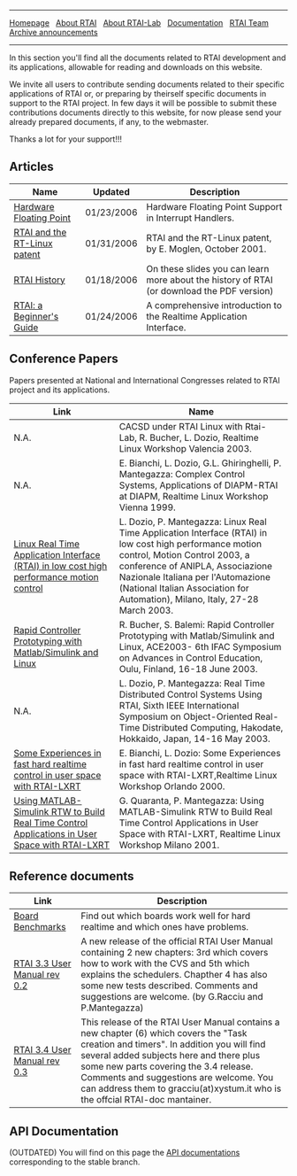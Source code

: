 ***
[Homepage]() &nbsp;
    [About RTAI](About-RTAI) &nbsp;
    [About RTAI-Lab](About-RTAI-Lab) &nbsp;
    [Documentation](Documentation) &nbsp;
    [RTAI Team](RTAI-Team) &nbsp;
    [Archive announcements](Archive-announcements)
***


In this section you'll find all the documents related to RTAI development and its applications, allowable for reading and downloads on this website.

We invite all users to contribute sending documents related to their specific applications of RTAI or, or preparing by theirself specific documents in support to the RTAI project.
In few days it will be possible to submit these contributions documents directly to this website, for now please send your already prepared documents, if any, to the webmaster.

Thanks a lot for your support!!!

## Articles
Name | Updated | Description
-- | -- | --
[Hardware Floating Point](Hardware-Floating-Point) | 01/23/2006 | Hardware Floating Point Support in Interrupt Handlers.
[RTAI and the RT-Linux patent](RTAI-and-the-RT-Linux-patent) | 01/31/2006 | RTAI and the RT-Linux patent, by E. Moglen, October 2001.
[RTAI History](userfiles/documentation/documents/history.pdf) | 01/18/2006 | On these slides you can learn more about the history of RTAI (or download the PDF version)
[RTAI: a Beginner's Guide](Beginner's-guide) | 01/24/2006 | A comprehensive introduction to the Realtime Application Interface.




## Conference Papers

Papers presented at National and International Congresses related to RTAI project and its applications.

Link | Name
-- | --
N.A. | CACSD under RTAI Linux with Rtai-Lab, R. Bucher, L. Dozio, Realtime Linux Workshop Valencia 2003.
N.A. | E. Bianchi, L. Dozio, G.L. Ghiringhelli, P. Mantegazza: Complex Control Systems, Applications of DIAPM-RTAI at DIAPM, Realtime Linux Workshop Vienna 1999.
[Linux Real Time Application Interface (RTAI) in low cost high performance motion control](userfiles/documentation/documents/motioncontrol2003.pdf) | L. Dozio, P. Mantegazza: Linux Real Time Application Interface (RTAI) in low cost high performance motion control, Motion Control 2003, a conference of ANIPLA, Associazione Nazionale Italiana per l'Automazione (National Italian Association for Automation), Milano, Italy, 27-28 March 2003.
[Rapid Controller Prototyping with Matlab/Simulink and Linux](userfiles/documentation/documents/rtailab.pdf) | R. Bucher, S. Balemi: Rapid Controller Prototyping with Matlab/Simulink and Linux, ACE2003- 6th IFAC Symposium on Advances in Control Education, Oulu, Finland, 16-18 June 2003.
N.A.  | L. Dozio, P. Mantegazza: Real Time Distributed Control Systems Using RTAI, Sixth IEEE International Symposium on Object-Oriented Real-Time Distributed Computing, Hakodate, Hokkaido, Japan, 14-16 May 2003.
[Some Experiences in fast hard realtime control in user space with RTAI-LXRT](userfiles/documentation/documents/App_Orlando00.pdf) | E. Bianchi, L. Dozio: Some Experiences in fast hard realtime control in user space with RTAI-LXRT,Realtime Linux Workshop Orlando 2000.
[Using MATLAB-Simulink RTW to Build Real Time Control Applications in User Space with RTAI-LXRT](userfiles/documentation/documents/quaranta_mantegazza.pdf) | G. Quaranta, P. Mantegazza: Using MATLAB-Simulink RTW to Build Real Time Control Applications in User Space with RTAI-LXRT, Realtime Linux Workshop Milano 2001.

## Reference documents


Link | Description
-- | --
[Board Benchmarks](userfiles/documentation/documents/board.pdf) | Find out which boards work well for hard realtime and which ones have problems.
[RTAI 3.3 User Manual rev 0.2](userfiles/documentation/documents/RTAI_User_Manual.pdf) | A new release of the official RTAI User Manual containing 2 new chapters: 3rd which covers how to work with the CVS and 5th which explains the schedulers. Chapther 4 has also some new tests described. Comments and suggestions are welcome. (by G.Racciu and P.Mantegazza)
[RTAI 3.4 User Manual rev 0.3](userfiles/documentation/documents/RTAI_User_Manual_34_03.pdf) | This release of the RTAI User Manual contains a new chapter (6) which covers the "Task creation and timers". In addition you will find several added subjects here and there plus some new parts covering the 3.4 release. Comments and suggestions are welcome. You can address them to gracciu(at)xystum.it who is the offcial RTAI-doc mantainer.

## API Documentation
(OUTDATED) You will find on this page the [API documentations](userfiles/documentation/magma/html/api/) corresponding to the stable branch.

